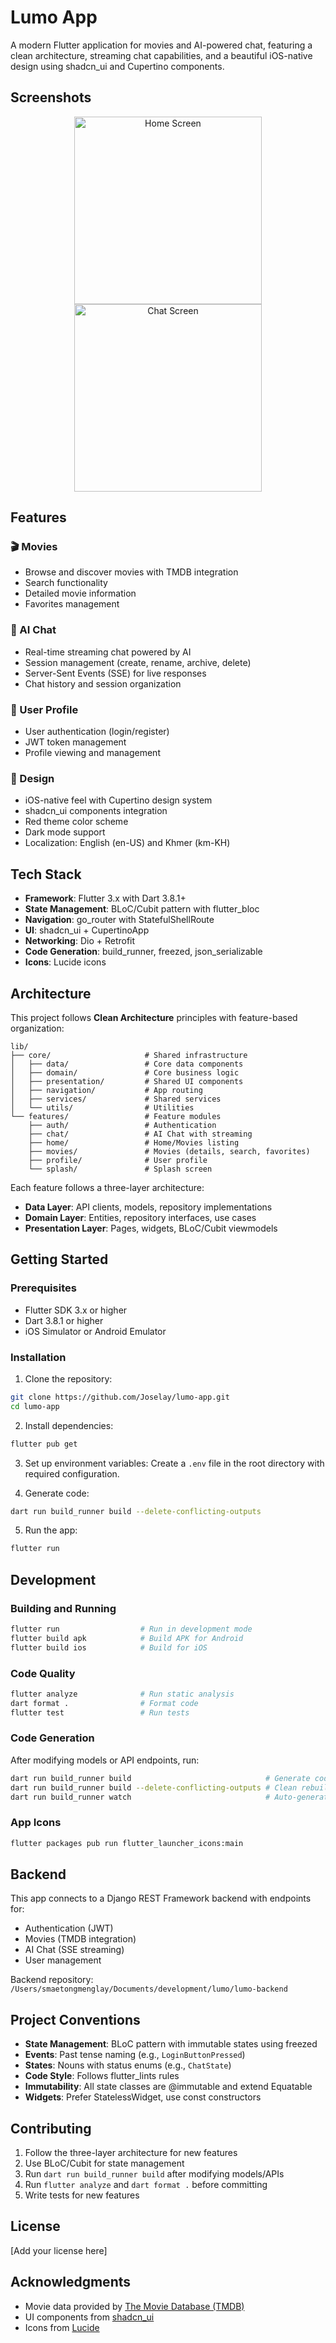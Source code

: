 # Lumo App

A modern Flutter application for movies and AI-powered chat, featuring a clean architecture, streaming chat capabilities, and a beautiful iOS-native design using shadcn_ui and Cupertino components.

## Screenshots

<div align="center">
  <img src="screenshots/home.png" alt="Home Screen" width="300"/>
  <img src="screenshots/chat.png" alt="Chat Screen" width="300"/>
</div>

## Features

### 🎬 Movies
- Browse and discover movies with TMDB integration
- Search functionality
- Detailed movie information
- Favorites management

### 💬 AI Chat
- Real-time streaming chat powered by AI
- Session management (create, rename, archive, delete)
- Server-Sent Events (SSE) for live responses
- Chat history and session organization

### 👤 User Profile
- User authentication (login/register)
- JWT token management
- Profile viewing and management

### 🎨 Design
- iOS-native feel with Cupertino design system
- shadcn_ui components integration
- Red theme color scheme
- Dark mode support
- Localization: English (en-US) and Khmer (km-KH)

## Tech Stack

- **Framework**: Flutter 3.x with Dart 3.8.1+
- **State Management**: BLoC/Cubit pattern with flutter_bloc
- **Navigation**: go_router with StatefulShellRoute
- **UI**: shadcn_ui + CupertinoApp
- **Networking**: Dio + Retrofit
- **Code Generation**: build_runner, freezed, json_serializable
- **Icons**: Lucide icons

## Architecture

This project follows **Clean Architecture** principles with feature-based organization:

```
lib/
├── core/                     # Shared infrastructure
│   ├── data/                 # Core data components
│   ├── domain/               # Core business logic
│   ├── presentation/         # Shared UI components
│   ├── navigation/           # App routing
│   ├── services/             # Shared services
│   └── utils/                # Utilities
└── features/                 # Feature modules
    ├── auth/                 # Authentication
    ├── chat/                 # AI Chat with streaming
    ├── home/                 # Home/Movies listing
    ├── movies/               # Movies (details, search, favorites)
    ├── profile/              # User profile
    └── splash/               # Splash screen
```

Each feature follows a three-layer architecture:
- **Data Layer**: API clients, models, repository implementations
- **Domain Layer**: Entities, repository interfaces, use cases
- **Presentation Layer**: Pages, widgets, BLoC/Cubit viewmodels

## Getting Started

### Prerequisites

- Flutter SDK 3.x or higher
- Dart 3.8.1 or higher
- iOS Simulator or Android Emulator

### Installation

1. Clone the repository:
```bash
git clone https://github.com/Joselay/lumo-app.git
cd lumo-app
```

2. Install dependencies:
```bash
flutter pub get
```

3. Set up environment variables:
Create a `.env` file in the root directory with required configuration.

4. Generate code:
```bash
dart run build_runner build --delete-conflicting-outputs
```

5. Run the app:
```bash
flutter run
```

## Development

### Building and Running

```bash
flutter run                  # Run in development mode
flutter build apk            # Build APK for Android
flutter build ios            # Build for iOS
```

### Code Quality

```bash
flutter analyze              # Run static analysis
dart format .                # Format code
flutter test                 # Run tests
```

### Code Generation

After modifying models or API endpoints, run:

```bash
dart run build_runner build                              # Generate code
dart run build_runner build --delete-conflicting-outputs # Clean rebuild
dart run build_runner watch                              # Auto-generate on changes
```

### App Icons

```bash
flutter packages pub run flutter_launcher_icons:main
```

## Backend

This app connects to a Django REST Framework backend with endpoints for:
- Authentication (JWT)
- Movies (TMDB integration)
- AI Chat (SSE streaming)
- User management

Backend repository: `/Users/smaetongmenglay/Documents/development/lumo/lumo-backend`

## Project Conventions

- **State Management**: BLoC pattern with immutable states using freezed
- **Events**: Past tense naming (e.g., `LoginButtonPressed`)
- **States**: Nouns with status enums (e.g., `ChatState`)
- **Code Style**: Follows flutter_lints rules
- **Immutability**: All state classes are @immutable and extend Equatable
- **Widgets**: Prefer StatelessWidget, use const constructors

## Contributing

1. Follow the three-layer architecture for new features
2. Use BLoC/Cubit for state management
3. Run `dart run build_runner build` after modifying models/APIs
4. Run `flutter analyze` and `dart format .` before committing
5. Write tests for new features

## License

[Add your license here]

## Acknowledgments

- Movie data provided by [The Movie Database (TMDB)](https://www.themoviedb.org/)
- UI components from [shadcn_ui](https://github.com/nank1ro/flutter-shadcn-ui)
- Icons from [Lucide](https://lucide.dev/)
